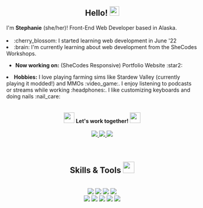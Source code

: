<!-- Greeting -->

<div align="center">
<h2>
Hello! 
<img src="https://media3.giphy.com/media/Q7LHmoFwVP6Yc1swZs/giphy.gif?cid=790b7611d1ac4c0522b8cf53531db16f3b24068271633320&rid=giphy.gif&ct=s" width="25"/>
</h2>
</div>

<!-- About -->

<div id="about">
    I'm <strong>Stephanie</strong> (she/her)! Front-End Web Developer based in Alaska. 
</div>
   <br/>
<div id="facts">
   <li> :cherry_blossom: I started learning web development in June '22 </li>
   <li> :brain: I'm currently learning about web development from the SheCodes Workshops. </li>
      <ul>
      <li>
        <strong>Now working on:</strong> (SheCodes Responsive) Portfolio Website :star2:
      </li>
      </ul>
   <li> 
     <strong>Hobbies:</strong> I love playing farming sims like Stardew Valley (currently playing it modded!) and MMOs :video_game:. I enjoy listening to podcasts or streams while working :headphones:. I like customizing keyboards and doing nails :nail_care: </li>
</div>
<br/>
<br/>

<!-- Connect -->

<div id="connect" align="center">
    <img src="https://media.giphy.com/media/smHCIquTc1cjlQEhiT/giphy.gif" width="28"/>
    <strong>Let's work together!</strong>
    <img src="https://media.giphy.com/media/smHCIquTc1cjlQEhiT/giphy.gif" width="28"/>
</div>
<br />
<div id="buttons" align="center">
  <a href="mailto:stephb.dev@gmail.com">
    <img src="https://img.shields.io/badge/email-b6858d?style=flat-square&logo=gmail&logoColor=white" />
  </a>
  <a href="https://twitter.com/httpstphs">
    <img src="https://img.shields.io/badge/twitter-3e3743?style=flat-square&logo=twitter&logoColor=white" />
  </a> 
  <a href="https://linkedin.com/in/stephbien">
    <img src="https://img.shields.io/badge/linkedin-efe6e4?style=flat-square&logo=linkedin&logoColor=3e3743" />
  </a> 
 </div>
 <br/>
 <br/>
 
 <!-- Skills -->
 
 <div id="skills" align="center">
  <h2>
    Skills & Tools
    <img src="https://media.giphy.com/media/IauL6LvGNlT3ffhcqq/giphy.gif" width="30"/>
  </h2>
<br />
<div>
  <img src="https://img.shields.io/badge/HTML5-ed7d5e?style=for-the-badge&logo=html5&logoColor=white" />
  <img src="https://img.shields.io/badge/CSS3-4ea0db?style=for-the-badge&logo=css3&logoColor=white" />
  <img src="https://img.shields.io/badge/Bootstrap-79629e?style=for-the-badge&logo=bootstrap&logoColor=white" />
  <img src="https://img.shields.io/badge/JavaScript-434441?style=for-the-badge&logo=javascript&logoColor=F7DF1E" />
</div>
<div>
  <img src="https://img.shields.io/badge/Netlify-0ed3c3?style=for-the-badge&logo=netlify&logoColor=white" />
  <img src="https://img.shields.io/badge/GIT-ed6c55?style=for-the-badge&logo=git&logoColor=white" />
  <img src="https://img.shields.io/badge/Figma-F24E1E?style=for-the-badge&logo=figma&logoColor=white" />
  <img src="https://img.shields.io/badge/VSCode-2694e2?style=for-the-badge&logo=visual%20studio%20code&logoColor=white" />
  <img src="https://img.shields.io/badge/Codesandbox-727272?style=for-the-badge&logo=CodeSandbox&logoColor=white" />
</div>
<br />
<br />
</div>
